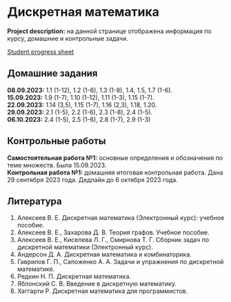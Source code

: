 # Дискретная математика

**Project description:** на данной странице отображена информация по курсу, домашние и контрольные задачи. 

[Student progress sheet](https://docs.google.com/spreadsheets/d/19ArvAODU_a-21c2Kdep1Wh8B0_eiCxYfPFIPiZphMaA/edit?usp=sharing)

## Домашние задания

**08.09.2023:** 1.1 (1-12), 1.2 (1-6), 1.3 (1-8), 1.4, 1.5, 1.7 (1-6).  
**15.09.2023:** 1.9 (1-7), 1.10 (1-12), 1.11 (1-3), 1.15 (1-7).  
**22.09.2023:** 1.14 (3,5), 1.15 (1-7), 1.16 (2,3), 1.18, 1.20.  
**29.09.2023:** 2.1 (1-5), 2.2 (1-6), 2.3 (1-8), 2.4 (1-5).  
**06.10.2023:**  2.4 (1-5), 2.5 (1-6), 2.8 (1-7), 2.9 (1-3)  

## Контрольные работы

**Самостоятельная работа №1:** основные определения и обозначения по теме множеств. Была 15.09.2023.  
**Контрольная работа №1:** домашняя итоговая контрольная работа. Дана 29 сентября 2023 года. Дедлайн до 6 октября 2023 года.

## Литература

1. Алексеев В. Е. Дискретная математика (Электронный курс): учебное пособие.
2. Алексеев В. Е., Захарова Д. В. Теория графов. Учебное пособие.
3. Алексеев В. Е., Киселева Л. Г., Смирнова Т. Г. Сборник задач по дискретной математики (Электронный курс).
4. Андерсон Д. А. Дискретная математика и комбинаторика.
5. Гаврилов Г. П., Сапоженко А. А. Задачи и упражнения по дискретной математике.
6. Редкин Н. П. Дискретная математика.
7. Яблонский С. В. Введение в дискретную математику.
8. Хаггарти Р. Дискретная математика для программистов.
